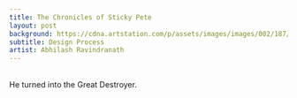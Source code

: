 ```yaml
---
title: The Chronicles of Sticky Pete
layout: post
background: https://cdna.artstation.com/p/assets/images/images/002/187/704/large/teun-van-der-zalm-ncu001-13d.jpg
subtitle: Design Process
artist: Abhilash Ravindranath
---
```



<br/>He turned into the Great Destroyer.